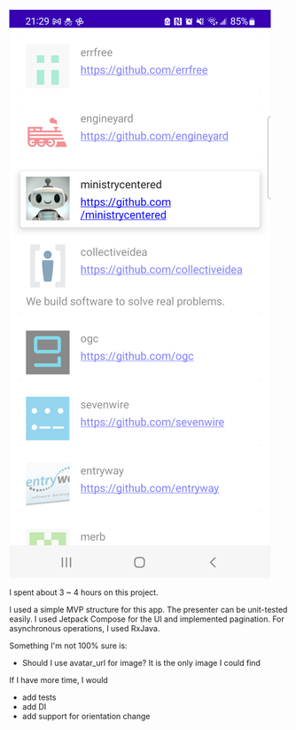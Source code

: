 ![Screenshot of the app](screenshot.png)

I spent about 3 ~ 4 hours on this project.

I used a simple MVP structure for this app. The presenter can be unit-tested easily.
I used Jetpack Compose for the UI and implemented pagination.
For asynchronous operations, I used RxJava.

Something I'm not 100% sure is:
- Should I use avatar_url for image? It is the only image I could find

If I have more time, I would
- add tests
- add DI
- add support for orientation change